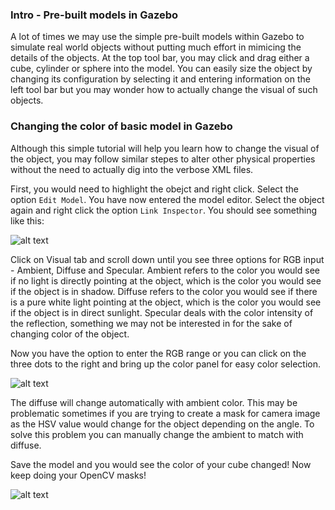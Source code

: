 ### Intro - Pre-built models in Gazebo

A lot of times we may use the simple pre-built models within Gazebo to simulate real world objects without putting much effort in mimicing the details of the objects.
At the top tool bar, you may click and drag either a cube, cylinder or sphere into the model. You can easily size the object by changing its configuration by selecting 
it and entering information on the left tool bar but you may wonder how to actually change the visual of such objects.

### Changing the color of basic model in Gazebo

Although this simple tutorial will help you learn how to change the visual of the object, you may follow similar stepes to alter other physical properties without the 
need to actually dig into the verbose XML files.

First, you would need to highlight the obejct and right click. Select the option `Edit Model`. You have now entered the model editor. Select the object again and right click
the option `Link Inspector`. You should see something like this:

![alt text](https://github.com/campusrover/labnotebook/blob/master/images/LinkInspector.png?raw=true)

Click on Visual tab and scroll down until you see three options for RGB input - Ambient, Diffuse and Specular. Ambient refers to the color you would see if no light is
directly pointing at the object, which is the color you would see if the object is in shadow. Diffuse refers to the color you would see if there is a pure white light
pointing at the object, which is the color you would see if the object is in direct sunlight. Specular deals with the color intensity of the reflection, something we may
not be interested in for the sake of changing color of the object. 

Now you have the option to enter the RGB range or you can click on the three dots to the right and bring up the color panel for easy color selection.

![alt text](https://github.com/campusrover/labnotebook/blob/master/images/ChangeVisual.png?raw=true)

The diffuse will change automatically with ambient color. This may be problematic sometimes if you are trying to create a mask for camera image as the HSV value would
change for the object depending on the angle. To solve this problem you can manually change the ambient to match with diffuse.

Save the model and you would see the color of your cube changed! Now keep doing your OpenCV masks!

![alt text](https://github.com/campusrover/labnotebook/blob/master/images/ColorChangedObject.png?raw=true)
